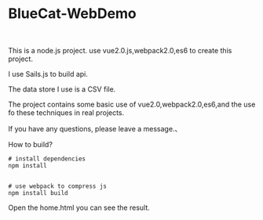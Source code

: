 # BlueCat-WebDemo

<br/>

This is a node.js project.  use vue2.0.js,webpack2.0,es6 to create this project.

I use Sails.js to build api.

The data store I use is a CSV file.

The project contains some basic use of vue2.0,webpack2.0,es6,and the use fo these techniques in real projects.


If you have any questions, please leave a message.、


How to build?

```
# install dependencies
npm install


# use webpack to compress js
npm install build

```

Open the home.html you can see the result.



